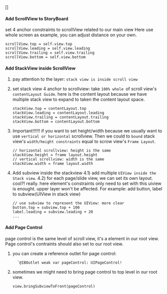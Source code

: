 

[]
#### Add ScrollView to StoryBoard
set 4 anchor constraints to scrollView related to our main view
Here use whole screen as example, you can adjust distance on your own.
```
scrollView.top = self.view.top
scrollView.leading = self.view.leading
scrollView.trailing = self.view.trailing
scrollView.bottom = self.view.bottom
```
#### Add StackView inside ScrollView
1. pay attention to the layer: `stack view is inside scroll view`
2. set stack view 4 anchor to scrollview: take `100% whole `of scroll view's `contentLayout Guide`. here is the content layout because we have multiple stack view to expand to taken the content layout space.
    ```
    stackView.top = contentLayout.top
    stackView.leading = contentLayout.leading
    stackView.trailing = contentLayout.trailing
    stackView.bottom = contentLayout.bottom
    ```
3. Important!!!!!!
   if you want to set height/width because we usually want to use `vertical or horizontal` scrollview. Then we could to `bound`  stack view's `width/height constraints` equal to scrow view's `Frame Layout`.
    ```
    // horizontal scrollview: height is the same
    stackView.height = frame layout.height
    // vertical scrollview: width is the same
    stackView.width = frame layout.width
    ```
    
4. Add subview inside the stackview
4.1) add multiple `UIView inside the  Stack view`.
4.2) for each page/slide view, we can set its own layout. cool?! really.
    here element's constraints only need to set with this uiview is enought. upper layer won't be affected.
For example: add button, label to subview(UIView in stack view)
    ```
    // use subview to represent the UIView: more clear
    button.top = subview.top + 100
    label.leading = subview.leading + 20
    ...
    ```
  #### Add Page Control
  page control is the same level of scroll view, it's a element in our root view. Page control's contraints should also set to our root view.
  
  1. you can create a reference outlet for page control:
      ```
        `@IBOutlet weak var pageControl: UIPageControl!
      ```
  2. sometimes we might need to bring page control to top level in our root view.
      ```
      view.bringSubviewToFront(pageControl)
      ```
